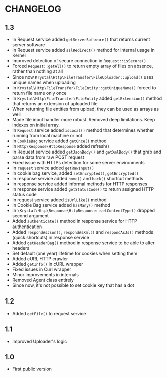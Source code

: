 CHANGELOG
=========

1.3
---

 * In Request service added `getServerSoftware()` that returns current server software
 * In Request service added `sslRedirect()` method for internal usage in Kernel
 * Improved detection of secure connection in `Request::isSecure()`
 * Forced `Request::getAll()` to return empty array of files on absence, rather than nothing at all
 * Since now `Krystal\Http\FileTransfer\FileUploader::upload()` uses unique names when uploading
 * In `Krystal\Http\FileTransfer\FileEntity::getUniqueName()` forced to return file name only once
 * In `Krystal\Http\FileTransfer\FileEntity` added `getExtension()` method that returns an extension of uploaded file
 * When returning file entities from upload, they can be used as arrays as well
 * Made file input handler more robust. Removed deep limitations. Keep indexes on initial array.
 * In `Request` service added `isLocal()` method that determines whether running from local machine or not
 * In `CookieBag` service added `getOnce()` method
 * In `Http\Response\HttpResponse` added refresh()
 * In Request service added `getJsonBody()` and `getXmlBody()` that grab and parse data from raw POST request
 * Fixed issue with HTTPs detection for some server environments
 * In `request` service added `getRawInput()`
 * In cookie bag service, added `setEncrypted()`, `getEncrypted()`
 * In response service added `home()` and `back()` shortcut methods
 * In response service added informal methods for HTTP responses
 * In response service added `getStatusCode()` to return assigned HTTP status code
 * In request service added `isUrlLike()` method
 * In Cookie Bag service added `hasMany()` method
 * In `\Krystal\Http\Response\HttpResponse::setContentType()` dropped second argument
 * Added `authenticate()` method in response service for HTTP authentication
 * Added `respondAsJson()`, `respondAsXml()` and `respondAsJs()` methods (quick shortcuts) in response service
 * Added `getHeaderBag()` method in response service to be able to alter headers
 * Set default (one year) lifetime for cookies when setting them
 * Added cURL HTTP crawler
 * Added `getInfo()` in cURL wrapper
 * Fixed issues in Curl wrapper
 * Minor improvements in internals
 * Removed Agent class entirely
 * Since now, it's not possible to set cookie key that has a dot


1.2
---

 * Added `getFile()` to request service

1.1
---

 * Improved Uploader's logic

1.0
---

 * First public version
 